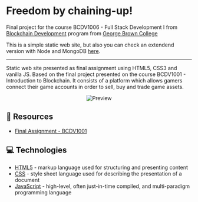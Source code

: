 # Freedom by chaining-up!

Final project for the course BCDV1006 - Full Stack Development I from [Blockchain Development](https://www.georgebrown.ca/programs/blockchain-development-program-t175/) program from [George Brown College](https://www.georgebrown.ca)

This is a simple static web site, but also you can check an extendend version with Node and MongoDB [here](https://github.com/LorranSutter/Freedom-by-chaining-up-Node).

---

Static web site presented as final assignment using HTML5, CSS3 and vanilla JS. Based on the final project presented on the course BCDV1001 - Introduction to Blockchain. It consists of a platform which allows gamers connect their game accounts in order to sell, buy and trade game assets.

<div align="center">

![Preview](https://res.cloudinary.com/lorransutter/image/upload/v1589314886/Freedom_by_chaining_up.gif)

</div>

## :book: Resources
- [Final Assignment - BCDV1001](https://drive.google.com/file/d/1CQZWTo7N4vliZXRFV4m0hd2VNEdJs6BG/view?usp=sharing)

## :computer: Technologies
- [HTML5](https://www.w3schools.com/html/html5_intro.asp) - markup language used for structuring and presenting content
- [CSS](https://www.w3schools.com/css/) - style sheet language used for describing the presentation of a document
- [JavaScript](https://www.w3schools.com/js/) - high-level, often just-in-time compiled, and multi-paradigm programming language
